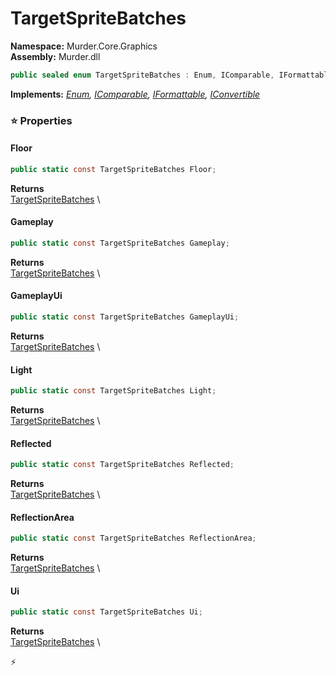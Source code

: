 # TargetSpriteBatches

**Namespace:** Murder.Core.Graphics \
**Assembly:** Murder.dll

```csharp
public sealed enum TargetSpriteBatches : Enum, IComparable, IFormattable, IConvertible
```

**Implements:** _[Enum](https://learn.microsoft.com/en-us/dotnet/api/System.Enum?view=net-7.0), [IComparable](https://learn.microsoft.com/en-us/dotnet/api/System.IComparable?view=net-7.0), [IFormattable](https://learn.microsoft.com/en-us/dotnet/api/System.IFormattable?view=net-7.0), [IConvertible](https://learn.microsoft.com/en-us/dotnet/api/System.IConvertible?view=net-7.0)_

### ⭐ Properties
#### Floor
```csharp
public static const TargetSpriteBatches Floor;
```

**Returns** \
[TargetSpriteBatches](../..//Murder/Core/Graphics/TargetSpriteBatches.html) \
#### Gameplay
```csharp
public static const TargetSpriteBatches Gameplay;
```

**Returns** \
[TargetSpriteBatches](../..//Murder/Core/Graphics/TargetSpriteBatches.html) \
#### GameplayUi
```csharp
public static const TargetSpriteBatches GameplayUi;
```

**Returns** \
[TargetSpriteBatches](../..//Murder/Core/Graphics/TargetSpriteBatches.html) \
#### Light
```csharp
public static const TargetSpriteBatches Light;
```

**Returns** \
[TargetSpriteBatches](../..//Murder/Core/Graphics/TargetSpriteBatches.html) \
#### Reflected
```csharp
public static const TargetSpriteBatches Reflected;
```

**Returns** \
[TargetSpriteBatches](../..//Murder/Core/Graphics/TargetSpriteBatches.html) \
#### ReflectionArea
```csharp
public static const TargetSpriteBatches ReflectionArea;
```

**Returns** \
[TargetSpriteBatches](../..//Murder/Core/Graphics/TargetSpriteBatches.html) \
#### Ui
```csharp
public static const TargetSpriteBatches Ui;
```

**Returns** \
[TargetSpriteBatches](../..//Murder/Core/Graphics/TargetSpriteBatches.html) \


⚡